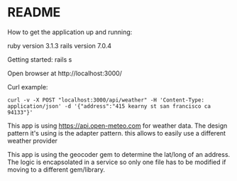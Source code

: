 # README

How to get the application up and running:

ruby version 3.1.3
rails version 7.0.4

Getting started:
rails s

Open browser at http://localhost:3000/

Curl example:

```curl
curl -v -X POST "localhost:3000/api/weather" -H 'Content-Type: application/json' -d '{"address":"415 kearny st san francisco ca 94133"}'
```

This app is using https://api.open-meteo.com for weather data. The design pattern it's using is the adapter pattern. this allows to easily use a different weather provider

This app is using the geocoder gem to determine the lat/long of an address. The logic is encapsolated in a service so only one file has to be modified if moving to a different gem/library.

